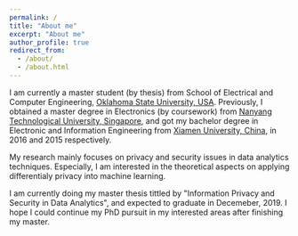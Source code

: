 ```yaml
---
permalink: /
title: "About me"
excerpt: "About me"
author_profile: true
redirect_from: 
  - /about/
  - /about.html
---
```


I am currently a master student (by thesis) from School of Electrical and Computer Engineering, [Oklahoma State University, USA](https://go.okstate.edu/). Previously, I obtained a master degree in Electronics (by coursework) from [Nanyang Technological University, Singapore](https://www.ntu.edu.sg/Pages/home.aspx), and got my bachelor degree in Electronic and Information Engineering from [Xiamen University, China](https://en.xmu.edu.cn/), in 2016 and 2015 respectively.

My research mainly focuses on privacy and security issues in data analytics techniques. Especially, I am interested in the theoretical aspects on applying differentialy privacy into machine learning.

I am currently doing my master thesis tittled by "Information Privacy and Security in Data Analytics", and expected to graduate in Decemeber, 2019. I hope I could continue my PhD pursuit in my interested areas after finishing my master.
